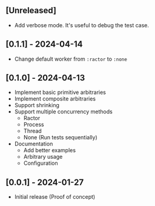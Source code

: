 ## [Unreleased]

- Add verbose mode. It's useful to debug the test case.
 
## [0.1.1] - 2024-04-14

- Change default worker from `:ractor` to `:none`

## [0.1.0] - 2024-04-13

- Implement basic primitive arbitraries
- Implement composite arbitraries
- Support shrinking
- Support multiple concurrency methods
    - Ractor
    - Process
    - Thread
    - None (Run tests sequentially)
- Documentation
    - Add better examples
    - Arbitrary usage
    - Configuration
 
## [0.0.1] - 2024-01-27

- Initial release (Proof of concept)
